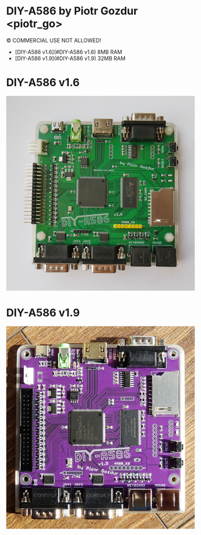 # DIY-A586 by Piotr Gozdur <piotr_go>
© COMMERCIAL USE NOT ALLOWED!

- [DIY-A586 v1.6](#DIY-A586 v1.6)
8MB RAM
- [DIY-A586 v1.9](#DIY-A586 v1.9)
32MB RAM

# DIY-A586 v1.6
![DIY-A586 v1.6](v1.6/img/foto_003.jpg)

# DIY-A586 v1.9
![DIY-A586 v1.9](v1.9/img/foto_003.jpg)
